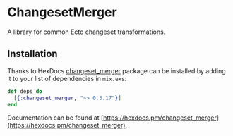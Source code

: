 # ChangesetMerger

A library for common Ecto changeset transformations.

## Installation

Thanks to HexDocs [changeset_merger](https://hex.pm/packages/changeset_merger) package can be installed
by adding it to your list of dependencies in `mix.exs`:

```elixir
def deps do
  [{:changeset_merger, "~> 0.3.17"}]
end
```

Documentation can
be found at [https://hexdocs.pm/changeset_merger](https://hexdocs.pm/changeset_merger).


